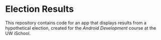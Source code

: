 # Election Results

This repository contains code for an app that displays results from a hypothetical election, created for the _Android Development_ course at the UW iSchool.